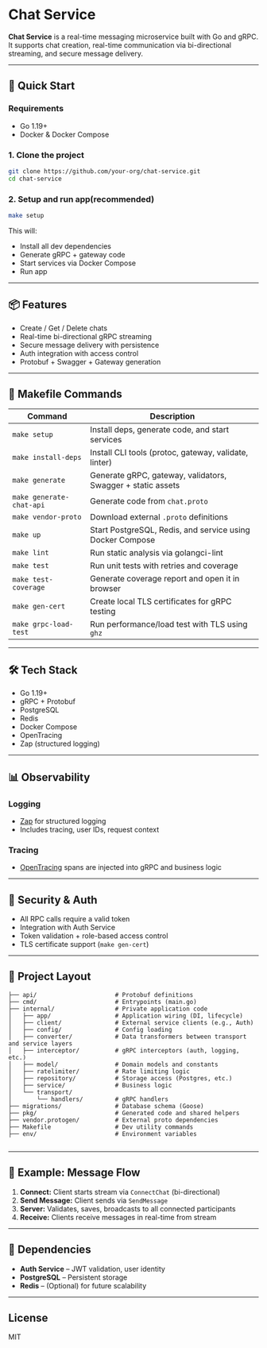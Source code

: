 # Chat Service

**Chat Service** is a real-time messaging microservice built with Go and gRPC. It supports chat creation, real-time communication via bi-directional streaming, and secure message delivery.

---

## 🚀 Quick Start

### Requirements

- Go 1.19+
- Docker & Docker Compose

### 1. Clone the project

```bash
git clone https://github.com/your-org/chat-service.git
cd chat-service
````

### 2. Setup and run app(recommended)

```bash
make setup
```

This will:

- Install all dev dependencies
- Generate gRPC + gateway code
- Start services via Docker Compose
- Run app

---

## 📦 Features

- Create / Get / Delete chats
- Real-time bi-directional gRPC streaming
- Secure message delivery with persistence
- Auth integration with access control
- Protobuf + Swagger + Gateway generation

---

## 🧰 Makefile Commands

| Command                  | Description                                                 |
| ------------------------ | ----------------------------------------------------------- |
| `make setup`             | Install deps, generate code, and start services             |
| `make install-deps`      | Install CLI tools (protoc, gateway, validate, linter)       |
| `make generate`          | Generate gRPC, gateway, validators, Swagger + static assets |
| `make generate-chat-api` | Generate code from `chat.proto`                             |
| `make vendor-proto`      | Download external `.proto` definitions                      |
| `make up`                | Start PostgreSQL, Redis, and service using Docker Compose   |
| `make lint`              | Run static analysis via golangci-lint                       |
| `make test`              | Run unit tests with retries and coverage                    |
| `make test-coverage`     | Generate coverage report and open it in browser             |
| `make gen-cert`          | Create local TLS certificates for gRPC testing              |
| `make grpc-load-test`    | Run performance/load test with TLS using `ghz`              |

---

## 🛠 Tech Stack

- Go 1.19+
- gRPC + Protobuf
- PostgreSQL
- Redis
- Docker Compose
- OpenTracing
- Zap (structured logging)

---

## 📊 Observability

### Logging

- [Zap](https://github.com/uber-go/zap) for structured logging
- Includes tracing, user IDs, request context

### Tracing

- [OpenTracing](https://opentracing.io/) spans are injected into gRPC and business logic

---

## 🔐 Security & Auth

- All RPC calls require a valid token
- Integration with Auth Service
- Token validation + role-based access control
- TLS certificate support (`make gen-cert`)

---

## 📁 Project Layout

```
├── api/                      # Protobuf definitions
├── cmd/                      # Entrypoints (main.go)
├── internal/                 # Private application code
│   ├── app/                  # Application wiring (DI, lifecycle)
│   ├── client/               # External service clients (e.g., Auth)
│   ├── config/               # Config loading
│   ├── converter/            # Data transformers between transport and service layers
│   ├── interceptor/          # gRPC interceptors (auth, logging, etc.)
│   ├── model/                # Domain models and constants
│   ├── ratelimiter/          # Rate limiting logic
│   ├── repository/           # Storage access (Postgres, etc.)
│   ├── service/              # Business logic
│   └── transport/
│       └── handlers/         # gRPC handlers
├── migrations/               # Database schema (Goose)
├── pkg/                      # Generated code and shared helpers
├── vendor.protogen/          # External proto dependencies
├── Makefile                  # Dev utility commands
├── env/                      # Environment variables


```

---

## 📎 Example: Message Flow

1. **Connect:** Client starts stream via `ConnectChat` (bi-directional)
2. **Send Message:** Client sends via `SendMessage`
3. **Server:** Validates, saves, broadcasts to all connected participants
4. **Receive:** Clients receive messages in real-time from stream

---

## 🔗 Dependencies

- **Auth Service** – JWT validation, user identity
- **PostgreSQL** – Persistent storage
- **Redis** – (Optional) for future scalability

---

## License

MIT
